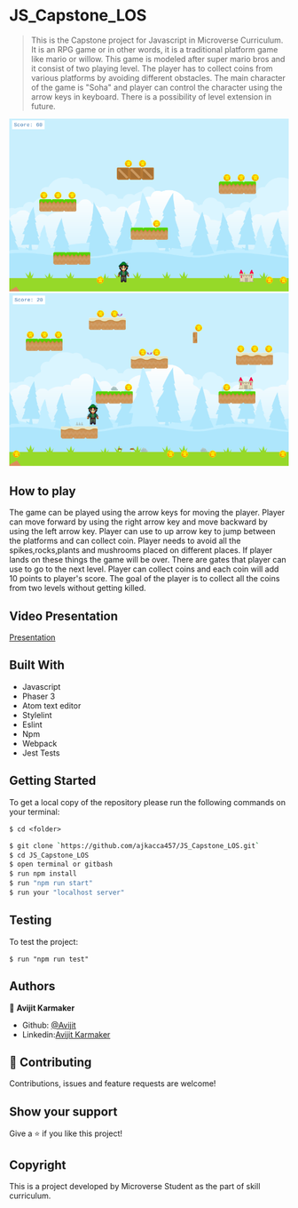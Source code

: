 # JS_Capstone_LOS

> This is the Capstone project for Javascript in Microverse Curriculum. It is an RPG game or in other words, it is a traditional platform game like mario or willow. This game is modeled after super mario bros and it consist of two playing level. The player has to collect coins from various platforms by avoiding different obstacles. The main character of the game is "Soha" and player can control the character using the arrow keys in keyboard. There is a possibility of level extension in future.

![screenshot](./src/assets/interface1.png)
![screenshot](./src/assets/interface2.png)

## How to play

The game can be played using the arrow keys for moving the player. Player can move forward by using the right arrow key and move backward by using the left arrow key. Player can use to up arrow key to jump between the platforms and can collect coin. Player needs to avoid all the spikes,rocks,plants and mushrooms placed on different places. If player lands on these things the game will be over. There are gates that player can use to go to the next level. Player can collect coins and each coin will add 10 points to player's score. The goal of the player is to collect all the coins from two levels without getting killed.

## Video Presentation
[Presentation](https://www.loom.com/share/3878bb087a7d40b7a86de3fc7724b337)

## Built With

- Javascript
- Phaser 3
- Atom text editor
- Stylelint
- Eslint
- Npm
- Webpack
- Jest Tests


## Getting Started

To get a local copy of the repository please run the following commands on your terminal:

```
$ cd <folder>
```

```bash
$ git clone `https://github.com/ajkacca457/JS_Capstone_LOS.git`
$ cd JS_Capstone_LOS
$ open terminal or gitbash
$ run npm install
$ run "npm run start"
$ run your "localhost server"
```

## Testing

To test the project:

```
$ run "npm run test"

```

## Authors

👤 **Avijit Karmaker**

- Github: [@Avijit](https://github.com/ajkacca457)
- Linkedin:[Avijit Karmaker](https://www.linkedin.com/in/avijit-karmaker-8738a54)

## 🤝 Contributing

Contributions, issues and feature requests are welcome!

## Show your support

Give a ⭐️ if you like this project!

## Copyright
This is a project developed by Microverse Student as the part of skill curriculum.
